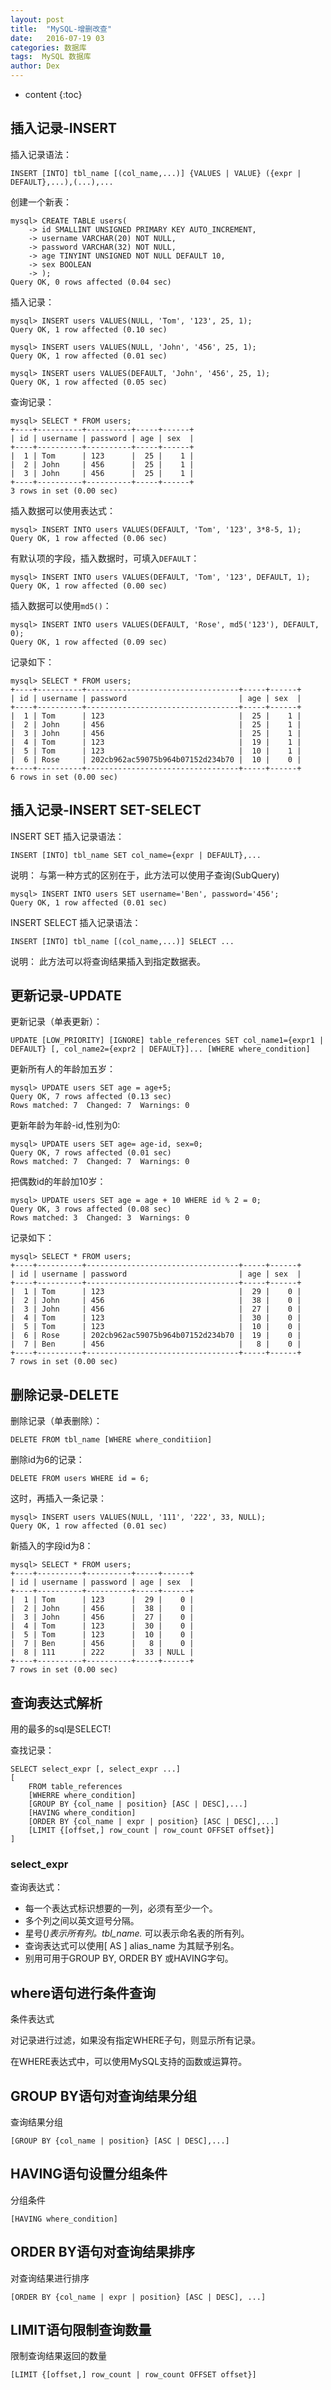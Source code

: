 ```yaml
---
layout: post
title:  "MySQL-增删改查"
date:   2016-07-19 03
categories: 数据库
tags:  MySQL 数据库
author: Dex
---
```


* content
{:toc}





## 插入记录-INSERT ##

插入记录语法：

	INSERT [INTO] tbl_name [(col_name,...)] {VALUES | VALUE} ({expr | DEFAULT},...),(...),...

创建一个新表：

	mysql> CREATE TABLE users(
	    -> id SMALLINT UNSIGNED PRIMARY KEY AUTO_INCREMENT,
	    -> username VARCHAR(20) NOT NULL,
	    -> password VARCHAR(32) NOT NULL,
	    -> age TINYINT UNSIGNED NOT NULL DEFAULT 10,
	    -> sex BOOLEAN
	    -> );
	Query OK, 0 rows affected (0.04 sec)

插入记录：

	mysql> INSERT users VALUES(NULL, 'Tom', '123', 25, 1);
	Query OK, 1 row affected (0.10 sec)
	
	mysql> INSERT users VALUES(NULL, 'John', '456', 25, 1);
	Query OK, 1 row affected (0.01 sec)

	mysql> INSERT users VALUES(DEFAULT, 'John', '456', 25, 1);
	Query OK, 1 row affected (0.05 sec)
	
查询记录：

	mysql> SELECT * FROM users;
	+----+----------+----------+-----+------+
	| id | username | password | age | sex  |
	+----+----------+----------+-----+------+
	|  1 | Tom      | 123      |  25 |    1 |
	|  2 | John     | 456      |  25 |    1 |
	|  3 | John     | 456      |  25 |    1 |
	+----+----------+----------+-----+------+
	3 rows in set (0.00 sec)

插入数据可以使用表达式：

	mysql> INSERT INTO users VALUES(DEFAULT, 'Tom', '123', 3*8-5, 1);
	Query OK, 1 row affected (0.06 sec)

有默认项的字段，插入数据时，可填入`DEFAULT`：

	mysql> INSERT INTO users VALUES(DEFAULT, 'Tom', '123', DEFAULT, 1);
	Query OK, 1 row affected (0.00 sec)

插入数据可以使用`md5()`：

	mysql> INSERT INTO users VALUES(DEFAULT, 'Rose', md5('123'), DEFAULT, 0);
	Query OK, 1 row affected (0.09 sec)

记录如下：

	mysql> SELECT * FROM users;
	+----+----------+----------------------------------+-----+------+
	| id | username | password                         | age | sex  |
	+----+----------+----------------------------------+-----+------+
	|  1 | Tom      | 123                              |  25 |    1 |
	|  2 | John     | 456                              |  25 |    1 |
	|  3 | John     | 456                              |  25 |    1 |
	|  4 | Tom      | 123                              |  19 |    1 |
	|  5 | Tom      | 123                              |  10 |    1 |
	|  6 | Rose     | 202cb962ac59075b964b07152d234b70 |  10 |    0 |
	+----+----------+----------------------------------+-----+------+
	6 rows in set (0.00 sec)


## 插入记录-INSERT SET-SELECT ##

INSERT SET 插入记录语法：

	INSERT [INTO] tbl_name SET col_name={expr | DEFAULT},...

说明： 与第一种方式的区别在于，此方法可以使用子查询(SubQuery)

	mysql> INSERT INTO users SET username='Ben', password='456';
	Query OK, 1 row affected (0.01 sec)

INSERT SELECT 插入记录语法：

	INSERT [INTO] tbl_name [(col_name,...)] SELECT ...

说明： 此方法可以将查询结果插入到指定数据表。


## 更新记录-UPDATE ##

更新记录（单表更新）：

	UPDATE [LOW_PRIORITY] [IGNORE] table_references SET col_name1={expr1 | DEFAULT} [, col_name2={expr2 | DEFAULT}]... [WHERE where_condition]

更新所有人的年龄加五岁：

	mysql> UPDATE users SET age = age+5;
	Query OK, 7 rows affected (0.13 sec)
	Rows matched: 7  Changed: 7  Warnings: 0

更新年龄为年龄-id,性别为0:

	mysql> UPDATE users SET age= age-id, sex=0;
	Query OK, 7 rows affected (0.01 sec)
	Rows matched: 7  Changed: 7  Warnings: 0

把偶数id的年龄加10岁：

	mysql> UPDATE users SET age = age + 10 WHERE id % 2 = 0;
	Query OK, 3 rows affected (0.08 sec)
	Rows matched: 3  Changed: 3  Warnings: 0

记录如下：

	mysql> SELECT * FROM users;
	+----+----------+----------------------------------+-----+------+
	| id | username | password                         | age | sex  |
	+----+----------+----------------------------------+-----+------+
	|  1 | Tom      | 123                              |  29 |    0 |
	|  2 | John     | 456                              |  38 |    0 |
	|  3 | John     | 456                              |  27 |    0 |
	|  4 | Tom      | 123                              |  30 |    0 |
	|  5 | Tom      | 123                              |  10 |    0 |
	|  6 | Rose     | 202cb962ac59075b964b07152d234b70 |  19 |    0 |
	|  7 | Ben      | 456                              |   8 |    0 |
	+----+----------+----------------------------------+-----+------+
	7 rows in set (0.00 sec)


## 删除记录-DELETE ##

删除记录（单表删除）：

	DELETE FROM tbl_name [WHERE where_conditiion]

删除id为6的记录：

	DELETE FROM users WHERE id = 6;

这时，再插入一条记录：

	mysql> INSERT users VALUES(NULL, '111', '222', 33, NULL);
	Query OK, 1 row affected (0.01 sec)

新插入的字段id为8：

	mysql> SELECT * FROM users;
	+----+----------+----------+-----+------+
	| id | username | password | age | sex  |
	+----+----------+----------+-----+------+
	|  1 | Tom      | 123      |  29 |    0 |
	|  2 | John     | 456      |  38 |    0 |
	|  3 | John     | 456      |  27 |    0 |
	|  4 | Tom      | 123      |  30 |    0 |
	|  5 | Tom      | 123      |  10 |    0 |
	|  7 | Ben      | 456      |   8 |    0 |
	|  8 | 111      | 222      |  33 | NULL |
	+----+----------+----------+-----+------+
	7 rows in set (0.00 sec)

## 查询表达式解析 ##

用的最多的sql是SELECT!

查找记录：

	SELECT select_expr [, select_expr ...]
	[
		FROM table_references
		[WHERRE where_condition]
		[GROUP BY {col_name | position} [ASC | DESC],...]
		[HAVING where_condition]
		[ORDER BY {col_name | expr | position} [ASC | DESC],...]
		[LIMIT {[offset,] row_count | row_count OFFSET offset}]
	]

### select_expr ###

查询表达式：

- 每一个表达式标识想要的一列，必须有至少一个。
- 多个列之间以英文逗号分隔。
- 星号(*)表示所有列。tbl_name.* 可以表示命名表的所有列。
- 查询表达式可以使用[ AS ] alias_name 为其赋予别名。
- 别用可用于GROUP BY, ORDER BY 或HAVING字句。

## where语句进行条件查询 ##

条件表达式

对记录进行过滤，如果没有指定WHERE子句，则显示所有记录。

在WHERE表达式中，可以使用MySQL支持的函数或运算符。

## GROUP BY语句对查询结果分组 ##

查询结果分组

	[GROUP BY {col_name | position} [ASC | DESC],...]

## HAVING语句设置分组条件 ##

分组条件

	[HAVING where_condition]

## ORDER BY语句对查询结果排序 ##

对查询结果进行排序

	[ORDER BY {col_name | expr | position} [ASC | DESC], ...]

## LIMIT语句限制查询数量 ##

限制查询结果返回的数量

	[LIMIT {[offset,] row_count | row_count OFFSET offset}]

